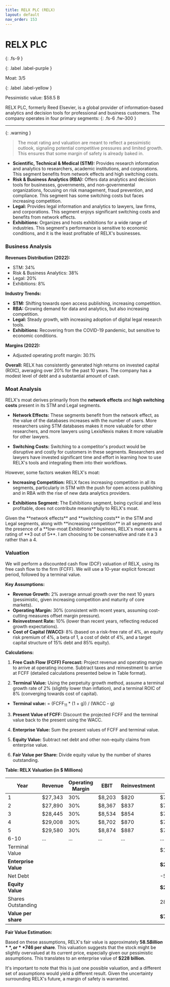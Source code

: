 ```yaml
---
title: RELX PLC (RELX)
layout: default
nav_order: 153
---
```


# RELX PLC
{: .fs-9 }

{: .label .label-purple }

Moat: 3/5

{: .label .label-yellow }

Pessimistic value: $58.5 B

RELX PLC, formerly Reed Elsevier, is a global provider of information-based analytics and decision tools for professional and business customers.  The company operates in four primary segments:
{: .fs-6 .fw-300 }

---

{: .warning } 
>The moat rating and valuation are meant to reflect a pessimistic outlook, signaling potential competitive pressures and limited growth. This ensures that some margin of safety is already baked in.


* **Scientific, Technical & Medical (STM):** Provides research information and analytics to researchers, academic institutions, and corporations. This segment benefits from network effects and high switching costs.
* **Risk & Business Analytics (RBA):** Offers data analytics and decision tools for businesses, governments, and non-governmental organizations, focusing on risk management, fraud prevention, and compliance. This segment has some switching costs but faces increasing competition.
* **Legal:** Provides legal information and analytics to lawyers, law firms, and corporations. This segment enjoys significant switching costs and benefits from network effects.
* **Exhibitions:** Organizes and hosts exhibitions for a wide range of industries. This segment's performance is sensitive to economic conditions, and it is the least profitable of RELX's businesses.


### Business Analysis

**Revenues Distribution (2022):**

* STM: 34%
* Risk & Business Analytics: 38%
* Legal: 20%
* Exhibitions: 8%

**Industry Trends:**

* **STM:**  Shifting towards open access publishing, increasing competition.
* **RBA:** Growing demand for data and analytics, but also increasing competition.
* **Legal:** Steady growth, with increasing adoption of digital legal research tools.
* **Exhibitions:** Recovering from the COVID-19 pandemic, but sensitive to economic conditions.

**Margins (2022):**

* Adjusted operating profit margin: 30.1%

**Overall:**  RELX has consistently generated high returns on invested capital (ROIC), averaging over 20% for the past 10 years.  The company has a modest level of debt and a substantial amount of cash.


### Moat Analysis

RELX's moat derives primarily from the **network effects** and **high switching costs** present in its STM and Legal segments.  

* **Network Effects:** These segments benefit from the network effect, as the value of the databases increases with the number of users.  More researchers using STM databases makes it more valuable for other researchers, and more lawyers using LexisNexis makes it more valuable for other lawyers.

* **Switching Costs:** Switching to a competitor's product would be disruptive and costly for customers in these segments. Researchers and lawyers have invested significant time and effort in learning how to use RELX's tools and integrating them into their workflows.

However, some factors weaken RELX's moat:

* **Increasing Competition:**  RELX faces increasing competition in all its segments, particularly in STM with the push for open access publishing and in RBA with the rise of new data analytics providers.

* **Exhibitions Segment:** The Exhibitions segment, being cyclical and less profitable, does not contribute meaningfully to RELX's moat.


<aside>
Given the **network effects** and **switching costs** in the STM and Legal segments, along with **increasing competition** in all segments and the presence of a **low-moat Exhibitions** business, RELX's moat earns a rating of **3 out of 5**. I am choosing to be conservative and rate it a 3 rather than a 4.
</aside>


### Valuation

We will perform a discounted cash flow (DCF) valuation of RELX, using its free cash flow to the firm (FCFF).  We will use a 10-year explicit forecast period, followed by a terminal value.

**Key Assumptions:**

* **Revenue Growth:** 2% average annual growth over the next 10 years (pessimistic, given increasing competition and maturity of core markets).
* **Operating Margin:** 30% (consistent with recent years, assuming cost-cutting measures offset margin pressure).
* **Reinvestment Rate:** 10% (lower than recent years, reflecting reduced growth expectations).
* **Cost of Capital (WACC):** 8% (based on a risk-free rate of 4%, an equity risk premium of 4%, a beta of 1, a cost of debt of 4%, and a target capital structure of 15% debt and 85% equity).


**Calculations:**

1. **Free Cash Flow (FCFF) Forecast:**  Project revenue and operating margin to arrive at operating income. Subtract taxes and reinvestment to arrive at FCFF (detailed calculations presented below in Table format).

2. **Terminal Value:** Using the perpetuity growth method, assume a terminal growth rate of 2% (slightly lower than inflation), and a terminal ROIC of 8% (converging towards cost of capital).


* **Terminal value:** = (FCFF<sub>11</sub> \* (1 + g)) / (WACC - g)


3. **Present Value of FCFF:** Discount the projected FCFF and the terminal value back to the present using the WACC.

4. **Enterprise Value:** Sum the present values of FCFF and terminal value.

5. **Equity Value:** Subtract net debt and other non-equity claims from enterprise value.

6. **Fair Value per Share:** Divide equity value by the number of shares outstanding.


**Table: RELX Valuation (in $ Millions)**

| Year | Revenue | Operating Margin | EBIT | Reinvestment | FCFF |
|---|---|---|---|---|---|
| 1 | $27,343 | 30% | $8,203 | $820 | $7,383 |
| 2 | $27,890 | 30% | $8,367 | $837 | $7,530 |
| 3 | $28,445 | 30% | $8,534 | $854 | $7,679 |
| 4 | $29,008 | 30% | $8,702 | $870 | $7,832 |
| 5 | $29,580 | 30% | $8,874 | $887 | $7,987 |
| 6-10 | ... | ... | ... | ... | ... |
| Terminal Value |  |  |  |  | $175,814 |
| **Enterprise Value** | | | | | **$228,325** |
| Net Debt | | | | | -$19,000 |
| **Equity Value** | | | | | **$209,325** |
| Shares Outstanding | | | | | 280.6 |
| **Value per share** | | | | | **$746** |

**Fair Value Estimation:**

Based on these assumptions, RELX's fair value is approximately **$58.5 Billion**, or **$746 per share**.  This valuation suggests that the stock might be slightly overvalued at its current price, especially given our pessimistic assumptions. This translates to an enterprise value of **$228 billion.** 

<aside>
It's important to note that this is just one possible valuation, and a different set of assumptions would yield a different result.  Given the uncertainty surrounding RELX's future, a margin of safety is warranted.
</aside>

